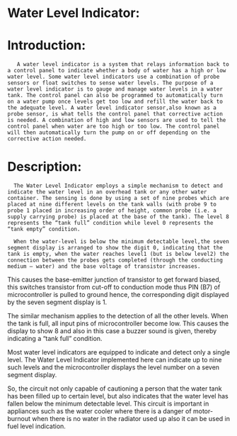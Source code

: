 # Water Level Indicator:
 
  # Introduction:
       A water level indicator is a system that relays information back to a control panel to indicate whether a body of water has a high or low water level. Some water level indicators use a combination of probe sensors or float switches to sense water levels. The purpose of a water level indicator is to gauge and manage water levels in a water tank. The control panel can also be programmed to automatically turn on a water pump once levels get too low and refill the water back to the adequate level. A water level indicator sensor,also known as a probe sensor, is what tells the control panel that corrective action is needed. A combination of high and low sensors are used to tell the control panel when water are too high or too low. The control panel will then automatically turn the pump on or off depending on the corrective action needed. 
     
  # Description:
      The Water Level Indicator employs a simple mechanism to detect and indicate the water level in an overhead tank or any other water container. The sensing is done by using a set of nine probes which are placed at nine different levels on the tank walls (with probe 9 to probe 1 placed in increasing order of height, common probe (i.e. a supply carrying probe) is placed at the base of the tank). The level 8 represents the “tank full” condition while level 0 represents the “tank empty” condition.
      
      When the water-level is below the minimum detectable level,the seven segment display is arranged to show the digit 0, indicating that the tank is empty, when the water reaches level1 (but is below level2) the connection between the probes gets completed (through the conducting medium – water) and the base voltage of transistor increases.

This causes the base-emitter junction of transistor to get forward biased, this switches transistor from cut-off to conduction mode thus PIN (B7) of microcontroller is pulled to ground hence, the corresponding digit displayed by the seven segment display is 1.

The similar mechanism applies to the detection of all the other levels. When the tank is full, all input pins of microcontroller become low. This causes the display to show 8 and also in this case a buzzer sound is given, thereby indicating a “tank full” condition.

Most water level indicators are equipped to indicate and detect only a single level. The Water Level Indicator implemented here can indicate up to nine such levels and the microcontroller displays the level number on a seven segment display.

So, the circuit not only capable of cautioning a person that the water tank has been filled up to certain level, but also indicates that the water level has fallen below the minimum detectable level. This circuit is important in appliances such as the water cooler where there is a danger of motor-burnout when there is no water in the radiator used up also it can be used in fuel level indication.   

  
         
         


        
     
  
